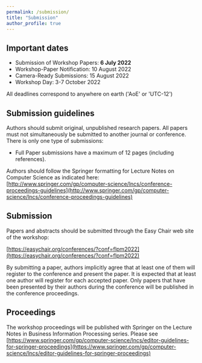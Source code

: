 ```yaml
---
permalink: /submission/
title: "Submission"
author_profile: true
---
```


## Important dates

* Submission of Workshop Papers: **6 July 2022**
* Workshop-Paper Notification: 10 August 2022
* Camera-Ready Submissions: 15 August 2022
* Workshop Day: 3-7 October 2022

All deadlines correspond to anywhere on earth ('AoE' or 'UTC-12')

## Submission guidelines
Authors should submit original, unpublished research papers. All papers must not simultaneously be submitted to another journal or conference. There is only one type of submissions:

* Full Paper submissions have a maximum of 12 pages (including references).

Authors should follow the Springer formatting for Lecture Notes on Computer Science as indicated here:
[http://www.springer.com/gp/computer-science/lncs/conference-proceedings-guidelines](http://www.springer.com/gp/computer-science/lncs/conference-proceedings-guidelines)

## Submission
Papers and abstracts should be submitted through the Easy Chair web site of the workshop:

[https://easychair.org/conferences/?conf=flpm2022](https://easychair.org/conferences/?conf=flpm2022)


By submitting a paper, authors implicitly agree that at least one of them will register to the conference and present the paper. It is expected that at least one author will register for each accepted paper. Only papers that have been presented by their authors during the conference will be published in the conference proceedings.

## Proceedings
The workshop proceedings will be published with Springer on the Lecture Notes in Business Information Processing series. Please see [https://www.springer.com/gp/computer-science/lncs/editor-guidelines-for-springer-proceedings](https://www.springer.com/gp/computer-science/lncs/editor-guidelines-for-springer-proceedings)
